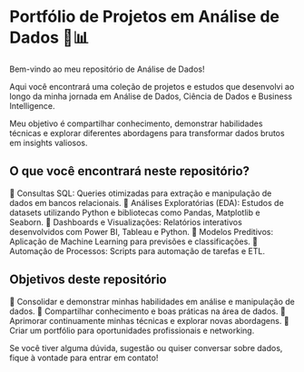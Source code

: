 # Portfólio de Projetos em Análise de Dados 🚀📊

Bem-vindo ao meu repositório de Análise de Dados!

Aqui você encontrará uma coleção de projetos e estudos que desenvolvi ao longo da minha jornada em Análise de Dados, Ciência de Dados e Business Intelligence. 

Meu objetivo é compartilhar conhecimento, demonstrar habilidades técnicas e explorar diferentes abordagens para transformar dados brutos em insights valiosos.

## O que você encontrará neste repositório?

🔹 Consultas SQL: Queries otimizadas para extração e manipulação de dados em bancos relacionais.
🔹 Análises Exploratórias (EDA): Estudos de datasets utilizando Python e bibliotecas como Pandas, Matplotlib e Seaborn.
🔹 Dashboards e Visualizações: Relatórios interativos desenvolvidos com Power BI, Tableau e Python.
🔹 Modelos Preditivos: Aplicação de Machine Learning para previsões e classificações.
🔹 Automação de Processos: Scripts para automação de tarefas e ETL.

## Objetivos deste repositório

📌 Consolidar e demonstrar minhas habilidades em análise e manipulação de dados.
📌 Compartilhar conhecimento e boas práticas na área de dados.
📌 Aprimorar continuamente minhas técnicas e explorar novas abordagens.
📌 Criar um portfólio para oportunidades profissionais e networking.

Se você tiver alguma dúvida, sugestão ou quiser conversar sobre dados, fique à vontade para entrar em contato!
